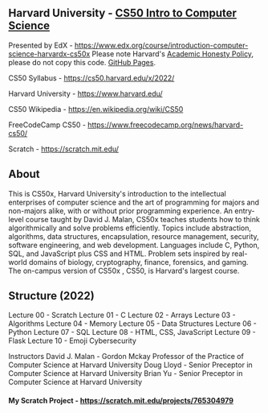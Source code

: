 ## Harvard University - [CS50 Intro to Computer Science](https://cs50.harvard.edu/x/2022/)
Presented by EdX - https://www.edx.org/course/introduction-computer-science-harvardx-cs50x
Please note Harvard's [Academic Honesty Policy](https://cs50.harvard.edu/x/2022/honesty/), please do not copy this code.
[GitHub Pages](https://pages.github.com/).

CS50 Syllabus - https://cs50.harvard.edu/x/2022/

Harvard University - https://www.harvard.edu/

CS50 Wikipedia - https://en.wikipedia.org/wiki/CS50

FreeCodeCamp CS50 - https://www.freecodecamp.org/news/harvard-cs50/

Scratch - https://scratch.mit.edu/

## About
This is CS50x, Harvard University's introduction to the intellectual enterprises of computer science and the art of programming for majors and non-majors alike, with or without prior programming experience. An entry-level course taught by David J. Malan, CS50x teaches students how to think algorithmically and solve problems efficiently. Topics include abstraction, algorithms, data structures, encapsulation, resource management, security, software engineering, and web development. Languages include C, Python, SQL, and JavaScript plus CSS and HTML. Problem sets inspired by real-world domains of biology, cryptography, finance, forensics, and gaming. The on-campus version of CS50x , CS50, is Harvard's largest course.

## Structure (2022)
Lecture 00 - Scratch
Lecture 01 - C
Lecture 02 - Arrays
Lecture 03 - Algorithms
Lecture 04 - Memory
Lecture 05 - Data Structures
Lecture 06 - Python
Lecture 07 - SQL
Lecture 08 - HTML, CSS, JavaScript
Lecture 09 - Flask
Lecture 10 - Emoji
Cybersecurity

Instructors
David J. Malan - Gordon Mckay Professor of the Practice of Computer Science at Harvard University
Doug Lloyd - Senior Preceptor in Computer Science at Harvard University
Brian Yu - Senior Preceptor in Computer Science at Harvard University

#### My Scratch Project - https://scratch.mit.edu/projects/765304979
